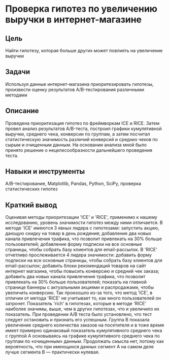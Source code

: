 #  Проверка гипотез по увеличению выручки в интернет-магазине

## Цель
Найти гипотезу, которая больше других может повлиять на увеличение выручки  

## Задачи
Используя данные интернет-магазина приоритезировать гипотезы, произвести оценку результатов A/B-тестирования различными методами

## Описание
Проведена приоритизация гипотез по фреймворкам ICE и RICE. Затем провел анализ результатов A/B-теста, построил графики кумулятивной выручки, среднего чека, конверсии по группам, а затем посчитал статистическую значимость различий конверсий и средних чеков по сырым и очищенным данным. На основании анализа мной было принято решение о нецелесообразности дальнейшего проведения теста.

## Навыки и инструменты
A/B-тестирование, Matplotlib, Pandas, Python, SciPy, проверка статистических гипотез

## Краткий вывод
Оценивая методы приоритезации 'ICE' и 'RICE', применимо к нашему исследованию, уровень значимости гипотез между ними отличается. В методе 'ICE' имеются 3 явных лидера с гипотезами: запустить акцию, дающую скидку на товар в день рождения; добавление два новых канала привлечения трафика, что позволит привлекать на 30% больше пользователей; добавление форму подписки на все основные страницы, чтобы собрать базу клиентов для email-рассылок. В 'RICE' отчетливо прослеживается 4 лидера значимости: добавить форму подписки на все основные страницы, чтобы собрать базу клиентов для email-рассылок; добавить блоки рекомендаций товаров на сайт интернет магазина, чтобы повысить конверсию и средний чек заказа; добавить два новых канала привлечения трафика, что позволит привлекать на 30% больше пользователей; показать на главной странице баннеры с актуальными акциями и распродажами, чтобы увеличить конверсию. Так произошло из-за того, что метод 'ICE', в отличии от метода 'RICE' не учитывает то, как много пользователей он затронет. Показатель 'rich' в гипотезах, которые в методе 'RICE' наиболее значимы, выше, чем в других гипотезах, что и увеличило их показатель. При проведении А/В теста было установлено, что тест следует остановить и признать его успешным. Группа В показала увеличение среднего количества заказов на посетителя и в тоже время имеет примерно одинаковый показатель кумулятивного среднего чека с группой А основываясь на графике кумулятивного среднего чека по группам по «очищенным» данным. Продолжать смысла нет, потому как вероятность, что при имеющихся данных сегмент А на самом деле лучше сегмента В — практически нулевая.
